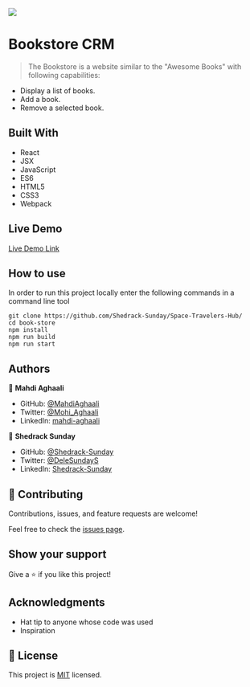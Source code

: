 ![](https://img.shields.io/badge/Microverse-blueviolet)

# Bookstore CRM

> The Bookstore is a website similar to the "Awesome Books" with following capabilities:

 - Display a list of books.
 - Add a book.
 - Remove a selected book.


## Built With

- React
- JSX
- JavaScript
- ES6
- HTML5
- CSS3
- Webpack

## Live Demo

[Live Demo Link](https://livedemo.com)

## How to use

In order to run this project locally enter the following commands in a command line tool

```
git clone https://github.com/Shedrack-Sunday/Space-Travelers-Hub/
cd book-store
npm install
npm run build
npm run start
```
## Authors

👤 **Mahdi Aghaali**

- GitHub: [@MahdiAghaali](https://github.com/MahdiAghaali)
- Twitter: [@Mohi_Aghaali](https://twitter.com/Mohi_Aghaali)
- LinkedIn: [mahdi-aghaali](https://www.linkedin.com/in/mahdi-aghaali/)

👤 **Shedrack Sunday**

- GitHub: [@Shedrack-Sunday](https://github.com/Shedrack-Sunday)
- Twitter: [@DeleSundayS](https://twitter.com/Shedrack-Sunday)
- LinkedIn: [Shedrack-Sunday](https://linkedin.com/in/Shedrack-Sunday)

## 🤝 Contributing

Contributions, issues, and feature requests are welcome!

Feel free to check the [issues page](https://github.com/Shedrack-Sunday/Space-Travelers-Hub/issues).

## Show your support

Give a ⭐️ if you like this project!

## Acknowledgments

- Hat tip to anyone whose code was used
- Inspiration

## 📝 License

This project is [MIT](./LICENSE) licensed.